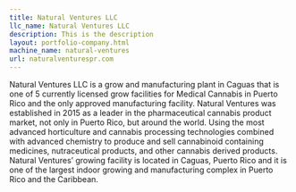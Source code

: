 ```yaml
---
title: Natural Ventures LLC
llc_name: Natural Ventures LLC
description: This is the description
layout: portfolio-company.html
machine_name: natural-ventures
url: naturalventurespr.com
---
```


Natural Ventures LLC is a grow and manufacturing plant in Caguas that is one of 5 currently licensed grow facilities for Medical Cannabis in Puerto Rico and the only approved manufacturing facility. Natural Ventures was established in 2015 as a leader in the pharmaceutical cannabis product market, not only in Puerto Rico, but around the world. Using the most advanced horticulture and cannabis processing technologies combined with advanced chemistry to produce and sell cannabinoid containing medicines, nutraceutical products, and other cannabis derived products. Natural Ventures’ growing facility is located in Caguas, Puerto Rico and it is one of the largest indoor growing and manufacturing complex in Puerto Rico and the Caribbean.


